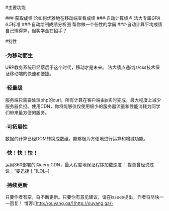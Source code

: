 #主要功能

###·获取成绩
论如何优雅地在移动端查看成绩
###·自动计算绩点
法大专属<i>GPA 6.5</i>标准
###·自动绘制成绩分析图
帮你做一个任性的学霸
###·自动计算平均成绩
自己懒得算，但奖学金在招手？


#特性
### ·为移动而生
URP教务系统已经落后于这个时代，移动才是未来。
法大绩点通过js/css技术保证移动端的快速和便捷。

### ·轻量级
服务端只需要处理php的curl，所有计算在客户端由js实时完成，最大程度上减少服务器负担。使用CDN，你将能够仅仅使用极少的服务器流量和性能消耗为同学们带来最方便的服务。

### ·可拓展性
数据的计算已经DOM转换成数组，能够极为方便地进行运算和增减功能。

### ·快！快！快！
运用360部署的jQuery CDN，最大程度地保证程序加载速度！
提莫曾经说过说：“要迅捷！”(LOL~)

### ·持续更新
只要作者有空，将不断更新。只要你有意见建议，请在issues提出，作者将尽快一一回复！
博客:[http://ouyang.ga/](http://ouyang.ga/)

